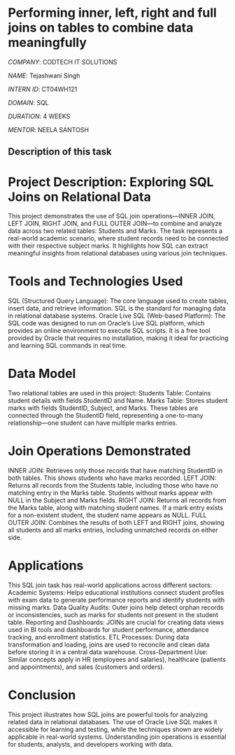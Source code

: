 # Performing inner, left, right and full joins on tables to combine data meaningfully

*COMPANY*: CODTECH IT SOLUTIONS

*NAME*: Tejashwani Singh

*INTERN ID*: CT04WH121

*DOMAIN*: SQL

*DURATION*: 4 WEEKS

*MENTOR*: NEELA SANTOSH

## Description of this task

# Project Description: Exploring SQL Joins on Relational Data
This project demonstrates the use of SQL join operations—INNER JOIN, LEFT JOIN, RIGHT JOIN, and FULL OUTER JOIN—to combine and analyze data across two related tables: Students and Marks. The task represents a real-world academic scenario, where student records need to be connected with their respective subject marks. It highlights how SQL can extract meaningful insights from relational databases using various join techniques.

# Tools and Technologies Used
SQL (Structured Query Language): The core language used to create tables, insert data, and retrieve information. SQL is the standard for managing data in relational database systems.
Oracle Live SQL (Web-based Platform): The SQL code was designed to run on Oracle’s Live SQL platform, which provides an online environment to execute SQL scripts. It is a free tool provided by Oracle that requires no installation, making it ideal for practicing and learning SQL commands in real time.

# Data Model
Two relational tables are used in this project:
Students Table: Contains student details with fields StudentID and Name.
Marks Table: Stores student marks with fields StudentID, Subject, and Marks.
These tables are connected through the StudentID field, representing a one-to-many relationship—one student can have multiple marks entries.

# Join Operations Demonstrated
INNER JOIN: Retrieves only those records that have matching StudentID in both tables. This shows students who have marks recorded.
LEFT JOIN: Returns all records from the Students table, including those who have no matching entry in the Marks table. Students without marks appear with NULL in the Subject and Marks fields.
RIGHT JOIN: Returns all records from the Marks table, along with matching student names. If a mark entry exists for a non-existent student, the student name appears as NULL.
FULL OUTER JOIN: Combines the results of both LEFT and RIGHT joins, showing all students and all marks entries, including unmatched records on either side.

# Applications
This SQL join task has real-world applications across different sectors:
Academic Systems: Helps educational institutions connect student profiles with exam data to generate performance reports and identify students with missing marks.
Data Quality Audits: Outer joins help detect orphan records or inconsistencies, such as marks for students not present in the student table.
Reporting and Dashboards: JOINs are crucial for creating data views used in BI tools and dashboards for student performance, attendance tracking, and enrollment statistics.
ETL Processes: During data transformation and loading, joins are used to reconcile and clean data before storing it in a central data warehouse.
Cross-Department Use: Similar concepts apply in HR (employees and salaries), healthcare (patients and appointments), and sales (customers and orders).

# Conclusion
This project illustrates how SQL joins are powerful tools for analyzing related data in relational databases. The use of Oracle Live SQL makes it accessible for learning and testing, while the techniques shown are widely applicable in real-world systems. Understanding join operations is essential for students, analysts, and developers working with data.
